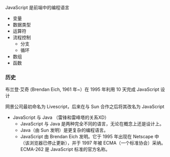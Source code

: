 JavaScript 是前端中的编程语言

- 变量
- 数据类型
- 运算符
- 流程控制
	- 分支
	- 循环
- 数组
- 函数


### 历史
布兰登·艾奇 (Brendan Eich, 1961 年~）在 1995 年利用 10 天完成 JavaScript 设计

网景公司最初命名为 Livescript，后来在与 Sun 合作之后将其改名为 JavaScript

- JavaScript 与 Java （雷锋和雷峰塔的关系XD）
	- JavaScript 与 Java 是两种完全不同的语言，无论在概念上还是设计上。
	- Java（由 Sun 发明）是更复杂的编程语言。
	- JavaScript 由 Brendan Eich 发明。它于 1995 年出现在 Netscape 中（该浏览器已停止更新），并于 1997 年被 ECMA（一个标准协会）采纳。ECMA-262 是 JavaScript 标准的官方名称。
